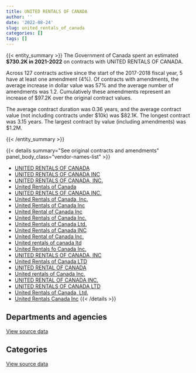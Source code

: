 ```yaml
---
title: UNITED RENTALS OF CANADA
author: ''
date: '2022-08-24'
slug: united_rentals_of_canada
categories: []
tags: []
---
```


<script src="/rmarkdown-libs/htmlwidgets/htmlwidgets.js"></script>
<link href="/rmarkdown-libs/datatables-css/datatables-crosstalk.css" rel="stylesheet" />
<script src="/rmarkdown-libs/datatables-binding/datatables.js"></script>
<script src="/rmarkdown-libs/jquery/jquery-3.6.0.min.js"></script>
<link href="/rmarkdown-libs/dt-core-bootstrap/css/dataTables.bootstrap.min.css" rel="stylesheet" />
<link href="/rmarkdown-libs/dt-core-bootstrap/css/dataTables.bootstrap.extra.css" rel="stylesheet" />
<script src="/rmarkdown-libs/dt-core-bootstrap/js/jquery.dataTables.min.js"></script>
<script src="/rmarkdown-libs/dt-core-bootstrap/js/dataTables.bootstrap.min.js"></script>
<link href="/rmarkdown-libs/crosstalk/css/crosstalk.min.css" rel="stylesheet" />
<script src="/rmarkdown-libs/crosstalk/js/crosstalk.min.js"></script>
<script src="/rmarkdown-libs/htmlwidgets/htmlwidgets.js"></script>
<link href="/rmarkdown-libs/datatables-css/datatables-crosstalk.css" rel="stylesheet" />
<script src="/rmarkdown-libs/datatables-binding/datatables.js"></script>
<script src="/rmarkdown-libs/jquery/jquery-3.6.0.min.js"></script>
<link href="/rmarkdown-libs/dt-core-bootstrap/css/dataTables.bootstrap.min.css" rel="stylesheet" />
<link href="/rmarkdown-libs/dt-core-bootstrap/css/dataTables.bootstrap.extra.css" rel="stylesheet" />
<script src="/rmarkdown-libs/dt-core-bootstrap/js/jquery.dataTables.min.js"></script>
<script src="/rmarkdown-libs/dt-core-bootstrap/js/dataTables.bootstrap.min.js"></script>
<link href="/rmarkdown-libs/crosstalk/css/crosstalk.min.css" rel="stylesheet" />
<script src="/rmarkdown-libs/crosstalk/js/crosstalk.min.js"></script>

{{< entity_summary >}}
The Government of Canada spent an estimated **\$730.2K in 2021-2022** on contracts with UNITED RENTALS OF CANADA.

Across 127 contracts active since the start of the 2017-2018 fiscal year, 5 have at least one amendment (4%). Of contracts with amendments, the average increase in dollar value was 57% and the average number of amendments was 1.2. Cumulatively these amendments represent an increase of \$97.2K over the original contract values.

The average contract duration was 0.36 years, and the average contract value (not including contracts under \$10k) was \$82.1K. The longest contract was 3.15 years. The largest contract by value (including amendments) was \$1.2M.

{{< /entity_summary >}}

{{< details summary="See original contracts and amendments" panel_body_class="vendor-names-list" >}}
- [UNITED RENTALS OF CANADA](https://search.open.canada.ca/en/ct/?sort=contract_value_f%20desc&page=1&search_text=%22UNITED%20RENTALS%20OF%20CANADA%22)
- [UNITED RENTALS OF CANADA INC](https://search.open.canada.ca/en/ct/?sort=contract_value_f%20desc&page=1&search_text=%22UNITED%20RENTALS%20OF%20CANADA%20INC%22)
- [UNITED RENTALS OF CANADA, INC.](https://search.open.canada.ca/en/ct/?sort=contract_value_f%20desc&page=1&search_text=%22UNITED%20RENTALS%20OF%20CANADA%2c%20INC.%22)
- [United Rentals of Canada](https://search.open.canada.ca/en/ct/?sort=contract_value_f%20desc&page=1&search_text=%22United%20Rentals%20of%20Canada%22)
- [UNITED RENTALS OF CANADA INC.](https://search.open.canada.ca/en/ct/?sort=contract_value_f%20desc&page=1&search_text=%22UNITED%20RENTALS%20OF%20CANADA%20INC.%22)
- [United Rentals of Canada, Inc.](https://search.open.canada.ca/en/ct/?sort=contract_value_f%20desc&page=1&search_text=%22United%20Rentals%20of%20Canada%2c%20Inc.%22)
- [United Rentals of Canada Inc](https://search.open.canada.ca/en/ct/?sort=contract_value_f%20desc&page=1&search_text=%22United%20Rentals%20of%20Canada%20Inc%22)
- [United Rental of Canada Inc](https://search.open.canada.ca/en/ct/?sort=contract_value_f%20desc&page=1&search_text=%22United%20Rental%20of%20Canada%20Inc%22)
- [United Rentals of Canada Inc.](https://search.open.canada.ca/en/ct/?sort=contract_value_f%20desc&page=1&search_text=%22United%20Rentals%20of%20Canada%20Inc.%22)
- [United Rentals of Canada Ltd.](https://search.open.canada.ca/en/ct/?sort=contract_value_f%20desc&page=1&search_text=%22United%20Rentals%20of%20Canada%20Ltd.%22)
- [United Rentals of Canada INC](https://search.open.canada.ca/en/ct/?sort=contract_value_f%20desc&page=1&search_text=%22United%20Rentals%20of%20Canada%20INC%22)
- [United Rental of Canada Inc.](https://search.open.canada.ca/en/ct/?sort=contract_value_f%20desc&page=1&search_text=%22United%20Rental%20of%20Canada%20Inc.%22)
- [United rentals of canada ltd](https://search.open.canada.ca/en/ct/?sort=contract_value_f%20desc&page=1&search_text=%22United%20rentals%20of%20canada%20ltd%22)
- [United Rentals fo Canada Inc.](https://search.open.canada.ca/en/ct/?sort=contract_value_f%20desc&page=1&search_text=%22United%20Rentals%20fo%20Canada%20Inc.%22)
- [UNITED RENTALS OF CANADA, INC](https://search.open.canada.ca/en/ct/?sort=contract_value_f%20desc&page=1&search_text=%22UNITED%20RENTALS%20OF%20CANADA%2c%20INC%22)
- [United Rentals of Canada LTD](https://search.open.canada.ca/en/ct/?sort=contract_value_f%20desc&page=1&search_text=%22United%20Rentals%20of%20Canada%20LTD%22)
- [UNITED RENTAL OF CANADA](https://search.open.canada.ca/en/ct/?sort=contract_value_f%20desc&page=1&search_text=%22UNITED%20RENTAL%20OF%20CANADA%22)
- [United rentals of Canada Inc.](https://search.open.canada.ca/en/ct/?sort=contract_value_f%20desc&page=1&search_text=%22United%20rentals%20of%20Canada%20Inc.%22)
- [UNITED RENTAL OF CANADA INC.](https://search.open.canada.ca/en/ct/?sort=contract_value_f%20desc&page=1&search_text=%22UNITED%20RENTAL%20OF%20CANADA%20INC.%22)
- [UNITED RENTALS OF CANADA LTD](https://search.open.canada.ca/en/ct/?sort=contract_value_f%20desc&page=1&search_text=%22UNITED%20RENTALS%20OF%20CANADA%20LTD%22)
- [United Rentals of Canada, Ltd.](https://search.open.canada.ca/en/ct/?sort=contract_value_f%20desc&page=1&search_text=%22United%20Rentals%20of%20Canada%2c%20Ltd.%22)
- [United Rentals Canada Inc](https://search.open.canada.ca/en/ct/?sort=contract_value_f%20desc&page=1&search_text=%22United%20Rentals%20Canada%20Inc%22)
{{< /details >}}

## Departments and agencies

<div id="htmlwidget-1" style="width:100%;height:auto;" class="datatables html-widget"></div>
<script type="application/json" data-for="htmlwidget-1">{"x":{"style":"bootstrap","filter":"none","vertical":false,"data":[["<a href=\"/departments/aafc-aac/\">Agriculture and Agri-Food Canada<\/a>","<a href=\"/departments/csc-scc/\">Correctional Service of Canada<\/a>","<a href=\"/departments/dfatd-maecd/\">Global Affairs Canada<\/a>","<a href=\"/departments/dfo-mpo/\">Fisheries and Oceans Canada<\/a>","<a href=\"/departments/dnd-mdn/\">National Defence<\/a>","<a href=\"/departments/ec/\">Environment and Climate Change Canada<\/a>","<a href=\"/departments/pc/\">Parks Canada<\/a>","<a href=\"/departments/pch/\">Canadian Heritage<\/a>","<a href=\"/departments/pwgsc-tpsgc/\">Public Services and Procurement Canada<\/a>","<a href=\"/departments/rcmp-grc/\">Royal Canadian Mounted Police<\/a>","<a href=\"/departments/ssc-spc/\">Shared Services Canada<\/a>"],[null,7655.28,25690.01,null,1638055.79,null,38332.67,12654,1206966.42,null,null],[4606.59,472040.59,null,null,1130146.07,11113.89,40225.32,null,36835.74,null,111324.14],[120350.18,1078550.99,null,5840.81,1312255.08,null,64572.22,null,null,18458.52,487943.11],[null,null,null,21640.97,608624.8,63823.26,null,null,null,36129.57,null]],"container":"<table class=\"table table-striped table-hover row-border order-column display\">\n  <thead>\n    <tr>\n      <th>Department<\/th>\n      <th>2018-2019<\/th>\n      <th>2019-2020<\/th>\n      <th>2020-2021<\/th>\n      <th>2021-2022<\/th>\n    <\/tr>\n  <\/thead>\n<\/table>","options":{"order":[[4,"desc"]],"pageLength":10,"autoWidth":true,"columnDefs":[{"targets":1,"render":"function(data, type, row, meta) {\n    return type !== 'display' ? data : DTWidget.formatCurrency(data, \"$\", 2, 3, \",\", \".\", true, null);\n  }"},{"targets":2,"render":"function(data, type, row, meta) {\n    return type !== 'display' ? data : DTWidget.formatCurrency(data, \"$\", 2, 3, \",\", \".\", true, null);\n  }"},{"targets":3,"render":"function(data, type, row, meta) {\n    return type !== 'display' ? data : DTWidget.formatCurrency(data, \"$\", 2, 3, \",\", \".\", true, null);\n  }"},{"targets":4,"render":"function(data, type, row, meta) {\n    return type !== 'display' ? data : DTWidget.formatCurrency(data, \"$\", 2, 3, \",\", \".\", true, null);\n  }"},{"width":"16%","targets":[1,2,3,4]},{"className":"dt-right","targets":[1,2,3,4]}],"orderClasses":false}},"evals":["options.columnDefs.0.render","options.columnDefs.1.render","options.columnDefs.2.render","options.columnDefs.3.render"],"jsHooks":[]}</script>
<p class="text-right">
<a href="https://github.com/GoC-Spending/contracts-data/tree/main/data/out/vendors/united_rentals_of_canada/summary_by_fiscal_year_by_department.csv" class="source-data-link btn btn-link">View source data</a>
</p>

## Categories

<div id="htmlwidget-2" style="width:100%;height:auto;" class="datatables html-widget"></div>
<script type="application/json" data-for="htmlwidget-2">{"x":{"style":"bootstrap","filter":"none","vertical":false,"data":[["<a href=\"/categories/1_facilities_and_construction/\">Facilities and construction<\/a>","<a href=\"/categories/10_office_management/\">Office management<\/a>","<a href=\"/categories/11_defence/\">Defence<\/a>","<a href=\"/categories/2_professional_services/\">Professional services<\/a>","<a href=\"/categories/3_information_technology/\">Information technology<\/a>","<a href=\"/categories/5_transportation_and_logistics/\">Transportation and logistics<\/a>","<a href=\"/categories/6_industrial_products_and_services/\">Industrial products and services<\/a>","<a href=\"/categories/9_human_capital/\">Human capital<\/a>"],[1328455.33,58313.09,135778.75,null,64022.68,null,1335129.04,7655.28],[268832.97,123285.21,369307.11,null,null,460291.86,572826.46,11748.72],[505769.67,133459.9,1094816.15,5840.81,20582.7,1097009.51,230492.18,null],[101636.02,15820,519280.55,21640.97,36129.57,null,35711.49,null]],"container":"<table class=\"table table-striped table-hover row-border order-column display\">\n  <thead>\n    <tr>\n      <th>Category<\/th>\n      <th>2018-2019<\/th>\n      <th>2019-2020<\/th>\n      <th>2020-2021<\/th>\n      <th>2021-2022<\/th>\n    <\/tr>\n  <\/thead>\n<\/table>","options":{"order":[[4,"desc"]],"dom":"t","pageLength":30,"autoWidth":true,"columnDefs":[{"targets":1,"render":"function(data, type, row, meta) {\n    return type !== 'display' ? data : DTWidget.formatCurrency(data, \"$\", 2, 3, \",\", \".\", true, null);\n  }"},{"targets":2,"render":"function(data, type, row, meta) {\n    return type !== 'display' ? data : DTWidget.formatCurrency(data, \"$\", 2, 3, \",\", \".\", true, null);\n  }"},{"targets":3,"render":"function(data, type, row, meta) {\n    return type !== 'display' ? data : DTWidget.formatCurrency(data, \"$\", 2, 3, \",\", \".\", true, null);\n  }"},{"targets":4,"render":"function(data, type, row, meta) {\n    return type !== 'display' ? data : DTWidget.formatCurrency(data, \"$\", 2, 3, \",\", \".\", true, null);\n  }"},{"width":"16%","targets":[1,2,3,4]},{"className":"dt-right","targets":[1,2,3,4]}],"orderClasses":false,"lengthMenu":[10,25,30,50,100]}},"evals":["options.columnDefs.0.render","options.columnDefs.1.render","options.columnDefs.2.render","options.columnDefs.3.render"],"jsHooks":[]}</script>
<p class="text-right">
<a href="https://github.com/GoC-Spending/contracts-data/tree/main/data/out/vendors/united_rentals_of_canada/summary_by_fiscal_year_by_category.csv" class="source-data-link btn btn-link">View source data</a>
</p>
